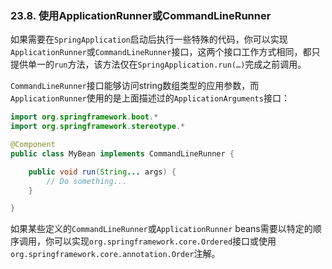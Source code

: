 ### 23.8. 使用ApplicationRunner或CommandLineRunner

如果需要在`SpringApplication`启动后执行一些特殊的代码，你可以实现`ApplicationRunner`或`CommandLineRunner`接口，这两个接口工作方式相同，都只提供单一的`run`方法，该方法仅在`SpringApplication.run(…)`完成之前调用。

`CommandLineRunner`接口能够访问string数组类型的应用参数，而`ApplicationRunner`使用的是上面描述过的`ApplicationArguments`接口：
```java
import org.springframework.boot.*
import org.springframework.stereotype.*

@Component
public class MyBean implements CommandLineRunner {

    public void run(String... args) {
        // Do something...
    }

}
```
如果某些定义的`CommandLineRunner`或`ApplicationRunner` beans需要以特定的顺序调用，你可以实现`org.springframework.core.Ordered`接口或使用`org.springframework.core.annotation.Order`注解。
